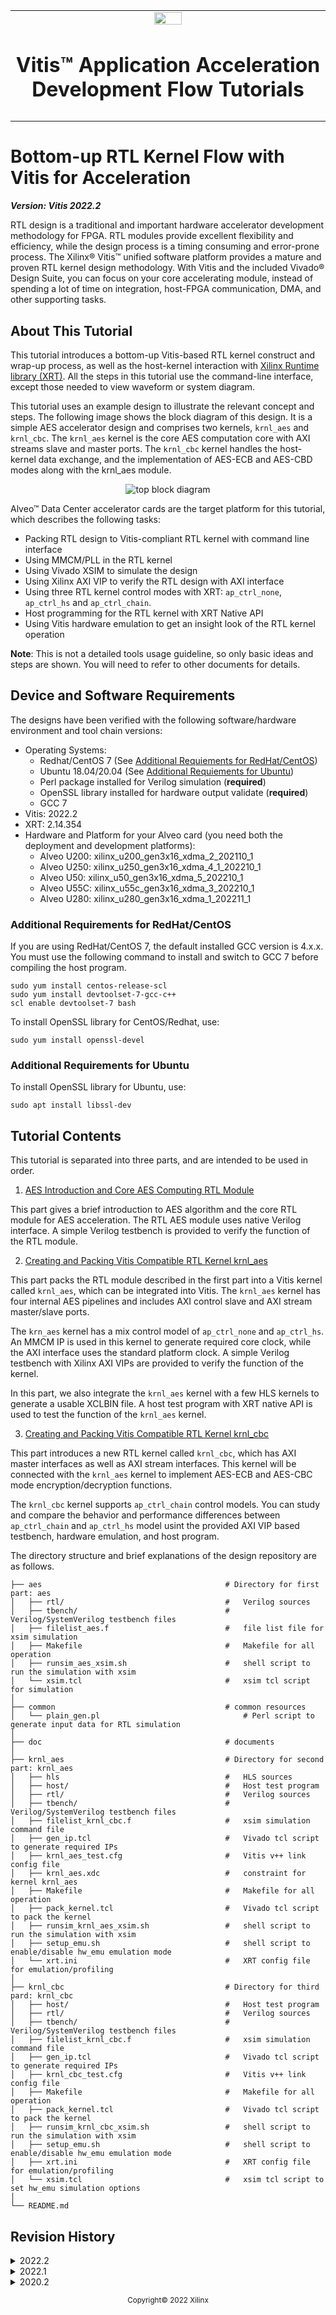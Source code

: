 <table class="sphinxhide" width="100%">
 <tr>
   <td align="center"><img src="https://raw.githubusercontent.com/Xilinx/Image-Collateral/main/xilinx-logo.png" width="30%"/><h1>Vitis™ Application Acceleration Development Flow Tutorials</h1>
   </td>
 </tr>
 <tr>
 <td>
 </td>
 </tr>
</table>

# Bottom-up RTL Kernel Flow with Vitis for Acceleration

***Version: Vitis 2022.2***

RTL design is a traditional and important hardware accelerator development methodology for FPGA. RTL modules provide excellent flexibility and efficiency, while the design process is a timing consuming and error-prone process. The Xilinx&reg; Vitis&trade; unified software platform provides a mature and proven RTL kernel design methodology. With Vitis and the included Vivado&reg; Design Suite, you can focus on your core accelerating module, instead of spending a lot of time on integration, host-FPGA communication, DMA, and other supporting tasks.

## About This Tutorial
 
This tutorial introduces a bottom-up Vitis-based RTL kernel construct and wrap-up process, as well as the host-kernel interaction with [Xilinx Runtime library (XRT)](https://xilinx.github.io/XRT/). All the steps in this tutorial use the command-line interface, except those needed to view waveform or system diagram.

This tutorial uses an example design to illustrate the relevant concept and steps. The following image shows the block diagram of this design. It is a simple AES accelerator design and comprises two kernels, ```krnl_aes``` and ```krnl_cbc```. The ```krnl_aes``` kernel is the core AES computation core with AXI streams slave and master ports. The ```krnl_cbc``` kernel handles the host-kernel data exchange, and the implementation of AES-ECB and AES-CBD modes along with the krnl_aes module.

<div align="center">
<img src="./doc/images/block_diagram-top.svg" alt="top block diagram" >
</div>

Alveo&trade; Data Center accelerator cards are the target platform for this tutorial, which describes the following tasks:

* Packing RTL design to Vitis-compliant RTL kernel with command line interface
* Using MMCM/PLL in the RTL kernel
* Using Vivado XSIM to simulate the design
* Using Xilinx AXI VIP to verify the RTL design with AXI interface
* Using three RTL kernel control modes with XRT: ```ap_ctrl_none```, ```ap_ctrl_hs``` and ```ap_ctrl_chain```.
* Host programming for the RTL kernel with XRT Native API
* Using Vitis hardware emulation to get an insight look of the RTL kernel operation

**Note**: This is not a detailed tools usage guideline, so only basic ideas and steps are shown. You will need to refer to other documents for details.

## Device and Software Requirements

The designs have been verified with the following software/hardware environment and tool chain versions:
* Operating Systems:
  * Redhat/CentOS 7 (See [Additional Requiements for RedHat/CentOS](#additional-requirements-for-redhatcentos))
  * Ubuntu 18.04/20.04 (See [Additional Requiements for Ubuntu](#additional-requirements-for-ubuntu))
  * Perl package installed for Verilog simulation (**required**)
  * OpenSSL library installed for hardware output validate (**required**)
  * GCC 7
* Vitis: 2022.2
* XRT: 2.14.354
* Hardware and Platform for your Alveo card (you need both the deployment and development platforms):
  * Alveo U200: xilinx_u200_gen3x16_xdma_2_202110_1
  * Alveo U250: xilinx_u250_gen3x16_xdma_4_1_202210_1
  * Alveo U50: xilinx_u50_gen3x16_xdma_5_202210_1
  * Alveo U55C: xilinx_u55c_gen3x16_xdma_3_202210_1
  * Alveo U280: xilinx_u280_gen3x16_xdma_1_202211_1

### Additional Requirements for RedHat/CentOS
If you are using RedHat/CentOS 7, the default installed GCC version is 4.x.x. You must use the  following command to install and switch to GCC 7 before compiling the host program.

```shell
sudo yum install centos-release-scl
sudo yum install devtoolset-7-gcc-c++
scl enable devtoolset-7 bash
```

To install OpenSSL library for CentOS/Redhat, use:

```shell
sudo yum install openssl-devel
```

### Additional Requirements for Ubuntu
To install OpenSSL library for Ubuntu, use:

``` shell
sudo apt install libssl-dev
```

## Tutorial Contents

This tutorial is separated into three parts, and are intended to be used in order.

1. [AES Introduction and Core AES Computing RTL Module](./doc/aes.md)

  This part gives a brief introduction to AES algorithm and the core RTL module for AES acceleration. The RTL AES module uses native Verilog interface. A simple Verilog testbench is provided to verify the function of the RTL module.

2. [Creating and Packing Vitis Compatible RTL Kernel krnl_aes](./doc/krnl_aes.md)

  This part packs the RTL module described in the first part into a Vitis kernel called ```krnl_aes```, which can be integrated into Vitis. The ```krnl_aes``` kernel has four internal AES pipelines and includes AXI control slave and AXI stream master/slave ports.

  The ```krn_aes``` kernel has a mix control model of ```ap_ctrl_none``` and ```ap_ctrl_hs```.
  An MMCM IP is used in this kernel to generate required core clock, while the AXI interface uses the standard platform clock. A simple Verilog testbench with Xilinx AXI VIPs are provided to verify the function of the kernel.

  In this part, we also integrate the ```krnl_aes``` kernel with a few HLS kernels to generate a usable XCLBIN file. A host test program with XRT native API is used to test the function of the ```krnl_aes``` kernel.

3. [Creating and Packing Vitis Compatible RTL Kernel krnl_cbc](./doc/krnl_cbc.md)

  This part introduces a new RTL kernel called ```krnl_cbc```, which has AXI master interfaces as well as AXI stream interfaces. This kernel will be connected with the ```krnl_aes``` kernel to implement AES-ECB and AES-CBC mode encryption/decryption functions.

  The ```krnl_cbc``` kernel supports ```ap_ctrl_chain``` control models. You can study and compare the behavior and performance differences between ```ap_ctrl_chain``` and ```ap_ctrl_hs``` model usint the provided AXI VIP based testbench, hardware emulation, and host program.

The directory structure and brief explanations of the design repository are as follows.

```
├── aes                                         # Directory for first part: aes
│   ├── rtl/                                    #   Verilog sources
│   ├── tbench/                                 #   Verilog/SystemVerilog testbench files
│   ├── filelist_aes.f                          #   file list file for xsim simulation
│   ├── Makefile                                #   Makefile for all operation
│   ├── runsim_aes_xsim.sh                      #   shell script to run the simulation with xsim
│   └── xsim.tcl                                #   xsim tcl script for simulation
│
├── common                                      # common resources
│   └── plain_gen.pl                                # Perl script to generate input data for RTL simulation
│
├── doc                                         # documents
│
├── krnl_aes                                    # Directory for second part: krnl_aes
│   ├── hls                                     #   HLS sources
│   ├── host/                                   #   Host test program    
│   ├── rtl/                                    #   Verilog sources
│   ├── tbench/                                 #   Verilog/SystemVerilog testbench files
│   ├── filelist_krnl_cbc.f                     #   xsim simulation command file
│   ├── gen_ip.tcl                              #   Vivado tcl script to generate required IPs
│   ├── krnl_aes_test.cfg                       #   Vitis v++ link config file
│   ├── krnl_aes.xdc                            #   constraint for kernel krnl_aes
│   ├── Makefile                                #   Makefile for all operation
│   ├── pack_kernel.tcl                         #   Vivado tcl script to pack the kernel
│   ├── runsim_krnl_aes_xsim.sh                 #   shell script to run the simulation with xsim   
│   ├── setup_emu.sh                            #   shell script to enable/disable hw_emu emulation mode
│   └── xrt.ini                                 #   XRT config file for emulation/profiling
│
├── krnl_cbc                                    # Directory for third pard: krnl_cbc
│   ├── host/                                   #   Host test program  
│   ├── rtl/                                    #   Verilog sources
│   ├── tbench/                                 #   Verilog/SystemVerilog testbench files
│   ├── filelist_krnl_cbc.f                     #   xsim simulation command file
│   ├── gen_ip.tcl                              #   Vivado tcl script to generate required IPs
│   ├── krnl_cbc_test.cfg                       #   Vitis v++ link config file
│   ├── Makefile                                #   Makefile for all operation
│   ├── pack_kernel.tcl                         #   Vivado tcl script to pack the kernel
│   ├── runsim_krnl_cbc_xsim.sh                 #   shell script to run the simulation with xsim   
│   ├── setup_emu.sh                            #   shell script to enable/disable hw_emu emulation mode
│   ├── xrt.ini                                 #   XRT config file for emulation/profiling
│   └── xsim.tcl                                #   xsim tcl script to set hw_emu simulation options
│
└── README.md
```

## Revision History

<details>
  <summary> 2022.2 </summary>

 - Add support for latest U280 platform
 - xrt.ini updated to avoid warning

</details>

<details>
  <summary> 2022.1 </summary>

 - Update Vitis target platform support
 - remove Vivado clock routing XDC

</details>

<details>
  <summary>2020.2</summary>

  - Initial release

 </details>

 <p align="center"><sup>Copyright&copy; 2022 Xilinx</sup></p>

